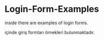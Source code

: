 # Login-Form-Examples
 inside there are examples of login forms.

 içinde giriş formları örnekleri bulunmaktadır.
